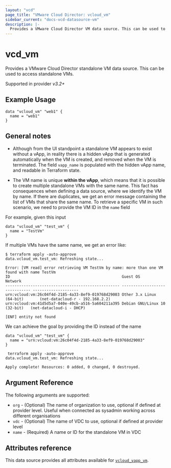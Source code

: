 ```yaml
---
layout: "vcd"
page_title: "VMware Cloud Director: vcloud_vm"
sidebar_current: "docs-vcd-datasource-vm"
description: |-
  Provides a VMware Cloud Director VM data source. This can be used to access standalone VMs.
---
```


# vcd\_vm

Provides a VMware Cloud Director standalone VM data source. This can be used to access standalone VMs.

Supported in provider *v3.2+*

## Example Usage

```hcl
data "vcloud_vm" "web1" {
  name = "web1"
}
```

## General notes

* Although from the UI standpoint a standalone VM appears to exist without a vApp, in reality there is a hidden vApp that
is generated automatically when the VM is created, and removed when the VM is terminated. The field `vapp_name` is populated
  with the hidden vApp name, and readable in Terraform state.
  
* The VM name is unique **within the vApp**, which means that it is possible to create multiple standalone VMs with the same name.
This fact has consequences when defining a data source, where we identify the VM by name. If there are duplicates, we get
  an error message containing the list of VMs that share the same name. To retrieve a specific VM in such scenario, we need
  to provide the VM ID in the `name` field
  
For example, given this input
```hcl
data "vcloud_vm" "test_vm" {
  name = "TestVm"
}
```

If multiple VMs have the same name, we get an error like:

```
$ terraform apply -auto-approve
data.vcloud_vm.test_vm: Refreshing state...

Error: [VM read] error retrieving VM TestVm by name: more than one VM found with name TestVm
ID                                                 Guest OS                       Network
-------------------------------------------------- ------------------------------ --------------------
urn:vcloud:vm:26c04f4d-2185-4a33-8ef9-019768d29003 Other 3.x Linux (64-bit)       (net-datacloud-r - 192.168.2.2)
urn:vcloud:vm:41d5d5a7-040e-49cb-a516-5a604211a395 Debian GNU/Linux 10 (32-bit)   (net-datacloud-i - DHCP)

[ENF] entity not found
```

We can achieve the goal by providing the ID instead of the name

```hcl
data "vcloud_vm" "test_vm" {
  name = "urn:vcloud:vm:26c04f4d-2185-4a33-8ef9-019768d29003"
}
```

```
 terraform apply -auto-approve
data.vcloud_vm.test_vm: Refreshing state...

Apply complete! Resources: 0 added, 0 changed, 0 destroyed.
```

## Argument Reference

The following arguments are supported:

* `org` - (Optional) The name of organization to use, optional if defined at provider level. Useful when connected as sysadmin working across different organisations
* `vdc` - (Optional) The name of VDC to use, optional if defined at provider level
* `name` - (Required) A name or ID for the standalone VM in VDC

## Attributes reference

This data source provides all attributes available for [`vcloud_vapp_vm`](/providers/vmware/vcd/latest/docs/data-sources/vapp_vm).

